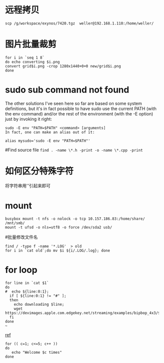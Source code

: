 # 远程拷贝 #
```
scp /g/workspace/exynos/7420.tgz  weller@192.168.1.110:/home/weller/

```
# 图片批量裁剪
```
for i in `seq 1 8`
do echo converting $i.png
convert grid$i.png -crop 1280x1440+0+0 new/grid$i.png
done

```
# sudo sub command not found
The other solutions I've seen here so far are based on some system definitions, but it's in fact possible to have sudo use the current PATH (with the env command) and/or the rest of the environment (with the -E option) just by invoking it right:
```
sudo -E env "PATH=$PATH" <command> [arguments]
In fact, one can make an alias out of it:

alias mysudo='sudo -E env "PATH=$PATH"'
```

#Find source file
`find . -name \*.h -print -o -name \*.cpp -print`

# 如何区分特殊字符 #
将字符串用''引起来即可

# mount #
```
busybox mount -t nfs -o nolock -o tcp 10.157.186.83:/home/share/ /mnt/smb/
mount -t ufsd -o nls=utf8 -o force /dev/sda2 usb/
```

#批量修改文件名

```
find / -type f -name '*.LOG'  > old
for i in `cat old`;do mv $i ${i/.LOG/.log}; done
```

# for loop #

```
for line in `cat $1`
do
#  echo ${line:0:1};
  if [ ${line:0:1} != "#" ];
  then
    echo downloading $line;
    wget https://devimages.apple.com.edgekey.net/streaming/examples/bipbop_4x3/$2/$line
  fi
done
~     
```
[ref](http://www.cyberciti.biz/faq/bash-for-loop/)
```
for (( c=1; c<=5; c++ ))
do
   echo "Welcome $c times"
done
```